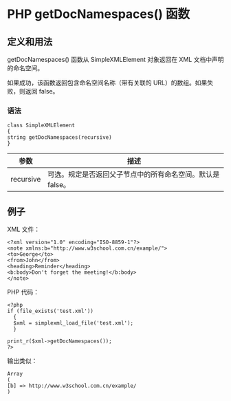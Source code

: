 # PHP getDocNamespaces() 函数



## 定义和用法

getDocNamespaces() 函数从 SimpleXMLElement 对象返回在 XML 文档中声明的命名空间。

如果成功，该函数返回包含命名空间名称（带有关联的 URL）的数组。如果失败，则返回 false。

### 语法

```
class SimpleXMLElement
{
string getDocNamespaces(recursive)
}
```

| 参数 | 描述 |
| --- | --- |
| recursive | 可选。规定是否返回父子节点中的所有命名空间。默认是 false。 |

## 例子

XML 文件：

```
<?xml version="1.0" encoding="ISO-8859-1"?>
<note xmlns:b="http://www.w3school.com.cn/example/">
<to>George</to>
<from>John</from>
<heading>Reminder</heading>
<b:body>Don't forget the meeting!</b:body>
</note>
```

PHP 代码：

```
<?php
if (file_exists('test.xml'))
  {
  $xml = simplexml_load_file('test.xml');
  }

print_r($xml->getDocNamespaces());
?>
```

输出类似：

```
Array
(
[b] => http://www.w3school.com.cn/example/
)
```



